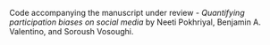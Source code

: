 Code accompanying the manuscript under review - _Quantifying participation biases on social media_ by Neeti Pokhriyal, Benjamin A. Valentino, and Soroush Vosoughi.

